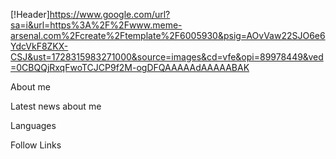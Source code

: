 [!Header]https://www.google.com/url?sa=i&url=https%3A%2F%2Fwww.meme-arsenal.com%2Fcreate%2Ftemplate%2F6005930&psig=AOvVaw22SJO6e6YdcVkF8ZKX-CSJ&ust=1728315983271000&source=images&cd=vfe&opi=89978449&ved=0CBQQjRxqFwoTCJCP9f2M-ogDFQAAAAAdAAAAABAK

About me

Latest news about me

Languages

Follow Links
